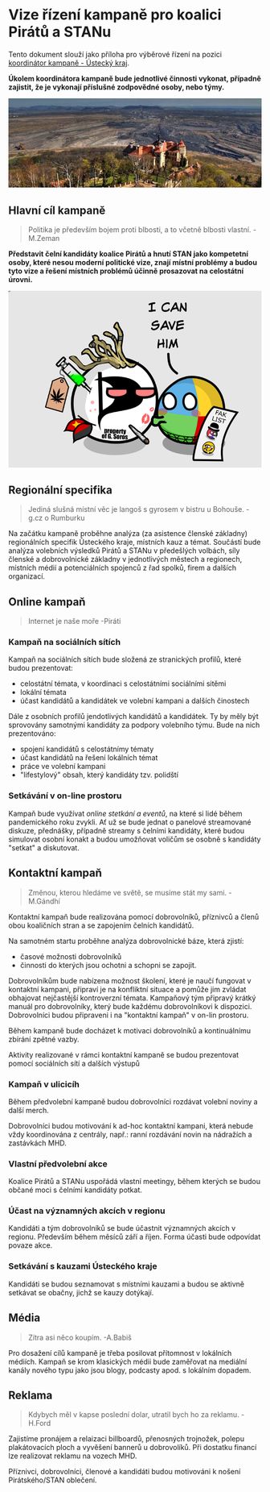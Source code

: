 # Vize řízení kampaně pro koalici Pirátů a STANu

Tento dokument slouží jako příloha pro výběrové řízení na pozici [koordinátor kampaně - Ústecký kraj](https://forum.pirati.cz/viewtopic.php?f=572&t=57049).

**Úkolem koordinátora kampaně bude jednotlivé činnosti vykonat, případně zajistit, že je vykonají příslušné zodpovědné osoby, nebo týmy.**

![Zámek Jezeří](jezerizamek.jpg)
## Hlavní cíl kampaně
>Politika je především bojem proti blbosti, a to včetně blbosti vlastní. -M.Zeman

**Představit čelní kandidáty koalice Pirátů a hnutí STAN jako kompetetní osoby, které nesou moderní politické vize, znají místní problémy a budou tyto vize a řešení místních problémů účinně prosazovat na celostátní úrovni.**


![Koalice Pirátů a STANu](piratiball.png)

## Regionální specifika
> Jediná slušná místní věc je langoš s gyrosem v bistru u Bohouše. -g.cz o Rumburku

Na začátku kampaně proběhne analýza (za asistence členské základny) regionálních specifik Ǔsteckého kraje, místních kauz a témat. Součástí bude analýza volebních výsledků Pirátů a STANu v předešlých volbách, síly členské a dobrovolnické základny v jednotlivých městech a regionech, místních médií a potenciálních spojenců z řad spolků, firem a dalších organizací.


## Online kampaň
> Internet je naše moře -Piráti

### Kampaň na sociálních sítích
Kampaň na sociálních sítích bude složená ze stranických profilů, které budou prezentovat:
  - celostátní témata, v koordinaci s celostátními sociálními sitěmi
  - lokální témata
  - účast kandidátů a kandidátek ve volební kampani a dalších činostech

Dále z osobních profilů jendotlivých kandidátů a kandidátek. Ty by měly být sprovovány samotnými kandidáty za podpory volebního týmu. Bude na nich prezentováno:
  - spojení kandidátů s celostátnímy tématy
  - účast kandidátů na řešení lokálních témat
  - práce ve volební kampani
  - "lifestylový" obsah, který kandidáty tzv. polidští

### Setkávání v on-line prostoru

Kampaň bude využívat *online stetkání a eventů*, na které si lidé během pandemického roku zvykli. Ať už se bude jednat o panelové streamované diskuze, přednášky, případně streamy s čelními kandidáty, které budou simulovat osobní konakt a budou umožňovat voličům se osobně s kandidáty "setkat" a diskutovat.


## Kontaktní kampaň
>Změnou, kterou hledáme ve světě, se musíme stát my sami. -M.Gándhí

Kontaktní kampaň bude realizována pomocí dobrovolníků, příznivců a členů obou koaličních stran a se zapojením čelních kandidátů.

Na samotném startu proběhne analýza dobrovolnické báze, která zjistí:
 - časové možnosti dobrovolníků
 - činnosti do kterých jsou ochotni a schopni se zapojit.

Dobrovolníkům bude nabízena možnost školení, které je naučí fungovat v kontaktní kampani, připraví je na konfliktní situace a pomůže jim zvládat obhajovat nejčastější kontroverzní témata. Kampaňový tým připravý krátký manuál pro dobrovolníky, který bude každému dobrovolníkovi k dispozici. Dobrovolníci budou připraveni i na "kontaktní kampaň" v on-lin prostoru. 

Během kampaně bude docházet k motivaci dobrovolníků a kontinuálnímu zbírání zpětné vazby.

Aktivity realizované v rámci kontaktní kampaně se budou prezentovat pomocí sociálních sítí a dalších výstupů


### Kampaň v ulicicíh 
Během předvolební kampaně budou dobrovolníci rozdávat volební noviny a další merch.

Dobrovolníci budou motivování k ad-hoc kontaktní kampani, která nebude vždy koordinována z centrály, např.: ranní rozdávání novin na nádražích a zastávkách MHD.

### Vlastní předvolební akce
Koalice Pirátů a STANu uspořádá vlastní meetingy, během kterých se budou občané moci s čelními kandidáty potkat.


### Účast na významných akcích v regionu
Kandidáti a tým dobrovolníků se bude účastnit významných akcích v regionu. Především během měsíců září a říjen. Forma účasti bude odpovídat povaze akce.

### Setkávání s kauzami Ústeckého kraje
Kandidáti se budou seznamovat s místními kauzami a budou se aktivně setkávat se obačny, jichž se kauzy dotýkají. 



## Média
> Zítra asi něco koupím. -A.Babiš

Pro dosažení cílů kampaně je třeba posilovat přítomnost v lokálních médiích. Kampaň se krom klasických médii bude zaměřovat na mediální kanály nového typu jako jsou blogy, podcasty apod. s lokálním dopadem.


## Reklama
>Kdybych měl v kapse poslední dolar, utratil bych ho za reklamu. -H.Ford

Zajistíme pronájem a relaizaci billboardů, přenosných trojnožek, polepu plakátovacích ploch a vyvěšení bannerů u dobrovolíků. Při dostatku financí lze realizovat reklamu na vozech MHD.

Příznivci, dobrovolníci, členové a kandidáti budou motivováni k nošení Pirátského/STAN oblečení.
